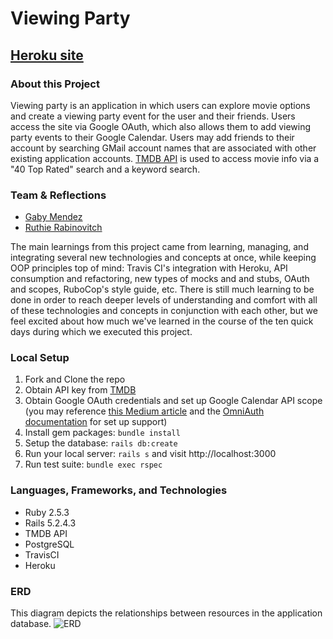 # Viewing Party

## [Heroku site](https://calm-chamber-19158.herokuapp.com/)

### About this Project

Viewing party is an application in which users can explore movie options and create a viewing party event for the user and their friends. Users access the site via Google OAuth, which also allows them to add viewing party events to their Google Calendar. Users may add friends to their account by searching GMail account names that are associated with other existing application accounts. [TMDB API](https://www.themoviedb.org/) is used to access movie info via a "40 Top Rated" search and a keyword search.

### Team & Reflections
* [Gaby Mendez](https://github.com/gabichuelas)
* [Ruthie Rabinovitch](https://github.com/rrabinovitch)

The main learnings from this project came from learning, managing, and integrating several new technologies and concepts at once, while keeping OOP principles top of mind: Travis CI's integration with Heroku, API consumption and refactoring, new types of mocks and and stubs, OAuth and scopes, RuboCop's style guide, etc. There is still much learning to be done in order to reach deeper levels of understanding and comfort with all of these technologies and concepts in conjunction with each other, but we feel excited about how much we've learned in the course of the ten quick days during which we executed this project.

### Local Setup

1. Fork and Clone the repo
2. Obtain API key from [TMDB](https://developers.themoviedb.org/3/getting-started/introduction)
3. Obtain Google OAuth credentials and set up Google Calendar API scope (you may reference [this Medium article](https://medium.com/@amoschoo/google-oauth-for-ruby-on-rails-129ce7196f35) and the [OmniAuth documentation](https://github.com/heartcombo/devise/wiki/OmniAuth:-Overview) for set up support)
4. Install gem packages: `bundle install`
5. Setup the database: `rails db:create`
6. Run your local server: `rails s` and visit http://localhost:3000
7. Run test suite: `bundle exec rspec`

### Languages, Frameworks, and Technologies

- Ruby 2.5.3
- Rails 5.2.4.3
- TMDB API
- PostgreSQL
- TravisCI
- Heroku

### ERD
This diagram depicts the relationships between resources in the application database.
![ERD](https://user-images.githubusercontent.com/62635544/91383174-ba2a8880-e7e8-11ea-83ba-e056218b16a2.png)
